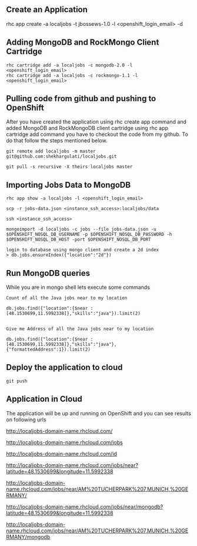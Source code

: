 ## Create an Application 

rhc app create -a localjobs -t jbossews-1.0 -l <openshift_login_email> -d

## Adding MongoDB and RockMongo Client Cartridge

```
rhc cartridge add -a localjobs -c mongodb-2.0 -l <openshift_login_email>
rhc cartridge add -a localjobs -c rockmongo-1.1 -l <openshift_login_email>
```

## Pulling code from github and pushing to OpenShift

After you have created the application using rhc create app command and added MongoDB and RockMongoDB client cartridge using rhc app cartridge add command you have to checkout the code from my github. To do that follow the steps mentioned below.

```
git remote add localjobs -m master git@github.com:shekhargulati/localjobs.git
 
git pull -s recursive -X theirs localjobs master

```
## Importing Jobs Data to MongoDB

```
rhc app show -a localjobs -l <openshift_login_email>

scp -r jobs-data.json <instance_ssh_access>:localjobs/data

ssh <instance_ssh_access>

mongoimport -d localjobs -c jobs --file jobs-data.json -u $OPENSHIFT_NOSQL_DB_USERNAME -p $OPENSHIFT_NOSQL_DB_PASSWORD -h $OPENSHIFT_NOSQL_DB_HOST -port $OPENSHIFT_NOSQL_DB_PORT

login to database using mongo client and create a 2d index
> db.jobs.ensureIndex({"location":"2d"})

```

## Run MongoDB queries

While you are in mongo shell lets execute some commands

```
Count of all the Java jobs near to my location

db.jobs.find({"location":{$near : [48.1530699,11.5992338]},"skills":"java"}).limit(2)


Give me Address of all the Java jobs near to my location

db.jobs.find({"location":{$near : [48.1530699,11.5992338]},"skills":"java"},{"formattedAddress":1}).limit(2)
```

## Deploy the application to cloud

```
git push
```

## Application in Cloud

The application will be up and running on OpenShift and you can see results on following urls

http://localjobs-domain-name.rhcloud.com/

http://localjobs-domain-name.rhcloud.com/jobs

http://localjobs-domain-name.rhcloud.com/id

http://localjobs-domain-name.rhcloud.com/jobs/near?latitude=48.1530699&longitude=11.5992338

http://localjobs-domain-name.rhcloud.com/jobs/near/AM%20TUCHERPARK%207,MUNICH,%20GERMANY/

http://localjobs-domain-name.rhcloud.com/jobs/near/mongodb?latitude=48.1530699&longitude=11.5992338

http://localjobs-domain-name.rhcloud.com/jobs/near/AM%20TUCHERPARK%207,MUNICH,%20GERMANY/mongodb